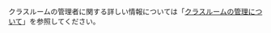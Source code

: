 クラスルームの管理者に関する詳しい情報については「[クラスルームの管理について](/education/manage-coursework-with-github-classroom/teach-with-github-classroom/manage-classrooms#about-management-of-classrooms)」を参照してください。
